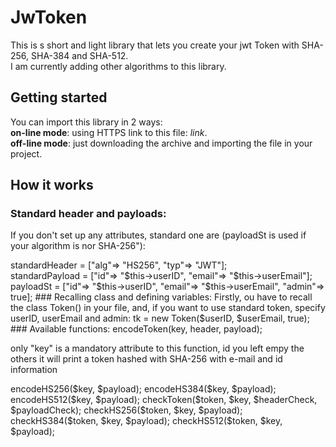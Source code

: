 # JwToken
This is s short and light library that lets you create your jwt Token with SHA-256, SHA-384 and SHA-512.  
I am currently adding other algorithms to this library.

Getting started
---------------
You can import this library in 2 ways:  
**on-line mode**: using HTTPS link to this file: *link*.  
**off-line mode**: just downloading the archive and importing the file in your project.

How it works
------------
### Standard header and payloads:  
If you don't set up any attributes, standard one are (payloadSt is used if your algorithm is nor SHA-256"):
<html> standardHeader = ["alg"=> "HS256", "typ"=> "JWT"]; <br>
       standardPayload = ["id"=> "$this->userID", "email"=> "$this->userEmail"]; <br>
       payloadSt = ["id"=> "$this->userID", "email"=> "$this->userEmail", "admin"=> true];
</html>  
### Recalling class and defining variables:
Firstly, ou have to recall the class Token() in your file, and, if you want to use standard token, specify userID, userEmail and admin:
<html> tk = new Token($userID, $userEmail, true);
</html>
### Available functions:
  encodeToken(key, header, payload);  
  <html>
    <p>only "key" is a mandatory attribute to this function, id you left empy the others it will print a token hashed with SHA-256 with e-mail and id information <br>
  </p>
  </html>
  encodeHS256($key, $payload);
  encodeHS384($key, $payload);
  encodeHS512($key, $payload);
  checkToken($token, $key, $headerCheck, $payloadCheck);
  checkHS256($token, $key, $payload);
  checkHS384($token, $key, $payload);
  checkHS512($token, $key, $payload);
